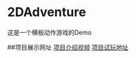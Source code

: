 # 2DAdventure
这是一个横板动作游戏的Demo

##项目展示网址
[项目介绍视频](https://www.bilibili.com/video/BV1z6feYSEFo "B站链接")
[项目试玩地址](https://play.unity.com/en/games/8723e919-c0eb-446f-b325-2c40bad5840e/2dadventure "unity play链接")